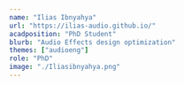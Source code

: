 ```yaml
---
name: "Ilias Ibnyahya"
url: "https://ilias-audio.github.io/"
acadposition: "PhD Student"
blurb: "Audio Effects design optimization"
themes: ["audioeng"]
role: "PhD"
image: "./Iliasibnyahya.png"
---
```

